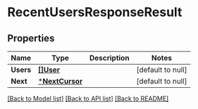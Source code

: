 # RecentUsersResponseResult

## Properties
Name | Type | Description | Notes
------------ | ------------- | ------------- | -------------
**Users** | [**[]User**](User.md) |  | [default to null]
**Next** | [***NextCursor**](NextCursor.md) |  | [default to null]

[[Back to Model list]](../README.md#documentation-for-models) [[Back to API list]](../README.md#documentation-for-api-endpoints) [[Back to README]](../README.md)

